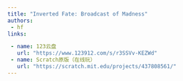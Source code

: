 ```yaml
---
title: "Inverted Fate: Broadcast of Madness"
authors:
 - hf
links:

 - name: 123云盘
   url: "https://www.123912.com/s/r3SSVv-KEZWd"
 - name: Scratch原版（在线玩）
   url: "https://scratch.mit.edu/projects/437808561/"
---
```

